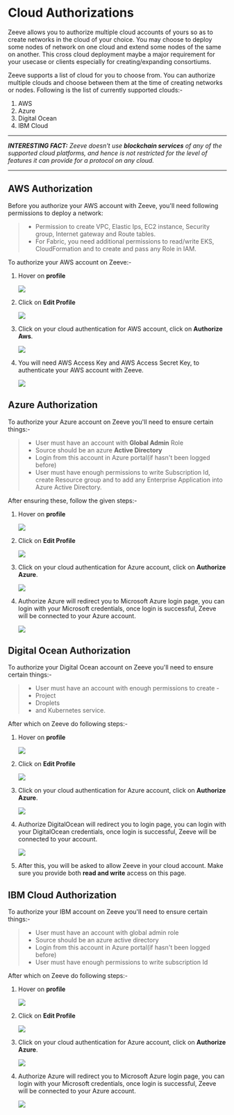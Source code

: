 # Cloud Authorizations

Zeeve allows you to authorize multiple cloud accounts of yours so as to create networks in the cloud of your choice. You may choose to deploy some nodes of network on one cloud and extend some nodes of the same on another. This cross cloud deployment maybe a major requirement for your usecase or clients especially for creating/expanding consortiums.

Zeeve supports a list of cloud for you to choose from. You can authorize multiple clouds and choose between them at the time of creating networks or nodes. Following is the list of currently supported clouds:-

1. AWS
2. Azure
3. Digital Ocean 
4. IBM Cloud


---
***INTERESTING FACT:** Zeeve doesn't use **blockchain services** of any of the supported cloud platforms, and hence is not restricted for the level of features it can provide for a protocol on any cloud.*

---


## AWS Authorization

Before you authorize your AWS account with Zeeve, you'll need following permissions to deploy a network:
> * Permission to create VPC, Elastic Ips, EC2 instance, Security group, Internet gateway and Route tables.
> * For Fabric, you need additional permissions to read/write EKS, CloudFormation and to create and pass any Role in IAM.

To authorize your AWS account on Zeeve:-

1. Hover on **profile** 

    ![](images/profile.png)

2. Click on **Edit Profile**
 
    ![](images/profilemenu.png)

3. Click on your cloud authentication for AWS account, click on **Authorize Aws**.
 
    ![](images/editprofile.png)

4. You will need AWS Access Key and AWS Access Secret Key, to authenticate your AWS account with Zeeve.

    ![](images/awslogin.png)

## Azure Authorization

To authorize your Azure account on Zeeve you'll need to ensure certain things:-
 
> * User must have an account with **Global Admin** Role
> * Source should be an azure **Active Directory**
> * Login from this account in Azure portal(if hasn't been logged before)
> * User must have enough permissions to write Subscription Id, create Resource group and to add any Enterprise Application into Azure Active Directory.

After ensuring these, follow the given steps:- 

1. Hover on **profile** 
 
    ![](images/profile.png)

2. Click on **Edit Profile**
 
    ![](images/profilemenu.png)

3. Click on your cloud authentication for Azure account, click on **Authorize Azure**.

    ![](images/editprofile.png)

4. Authorize Azure will redirect you to Microsoft Azure login page, you can login with your Microsoft credentials, once login is successful, Zeeve will be connected to your Azure account.

    ![](images/azurelogin.png)


## Digital Ocean Authorization

To authorize your Digital Ocean account on Zeeve you'll need to ensure certain things:-
 
> * User must have an account with enough permissions to create - 
> * Project
> * Droplets
> * and Kubernetes service.

After which on Zeeve do following steps:- 

1. Hover on **profile** 
 
    ![](images/profile.png)

2. Click on **Edit Profile**
 
    ![](images/profilemenu.png)

3. Click on your cloud authentication for Azure account, click on **Authorize Azure**.

    ![](images/editprofile.png)

4. Authorize DigitalOcean will redirect you to login page, you can login with your DigitalOcean credentials, once login is successful, Zeeve will be connected to your account.

    ![](images/digitaloceanlogin.png)

5. After this, you will be asked to allow Zeeve in your cloud account. Make sure you provide both **read and write** access on this page.

## IBM Cloud Authorization

To authorize your IBM account on Zeeve you'll need to ensure certain things:-
 
> * User must have an account with global admin role
> * Source should be an azure active directory
> * Login from this account in Azure portal(if hasn't been logged before)
> * User must have enough permissions to write subscription Id

After which on Zeeve do following steps:- 

1. Hover on **profile** 
 
    ![](images/profile.png)

2. Click on **Edit Profile**
 
    ![](images/profilemenu.png)

3. Click on your cloud authentication for Azure account, click on **Authorize Azure**.

    ![](images/editprofile.png)

4. Authorize Azure will redirect you to Microsoft Azure login page, you can login with your Microsoft credentials, once login is successful, Zeeve will be connected to your Azure account.

    ![](images/azurelogin.png)